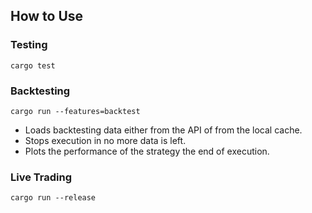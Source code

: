 ## How to Use

### Testing

```
cargo test
```

### Backtesting

```
cargo run --features=backtest
```

- Loads backtesting data either from the API of from the local cache.
- Stops execution in no more data is left.
- Plots the performance of the strategy the end of execution.

### Live Trading

```
cargo run --release
```